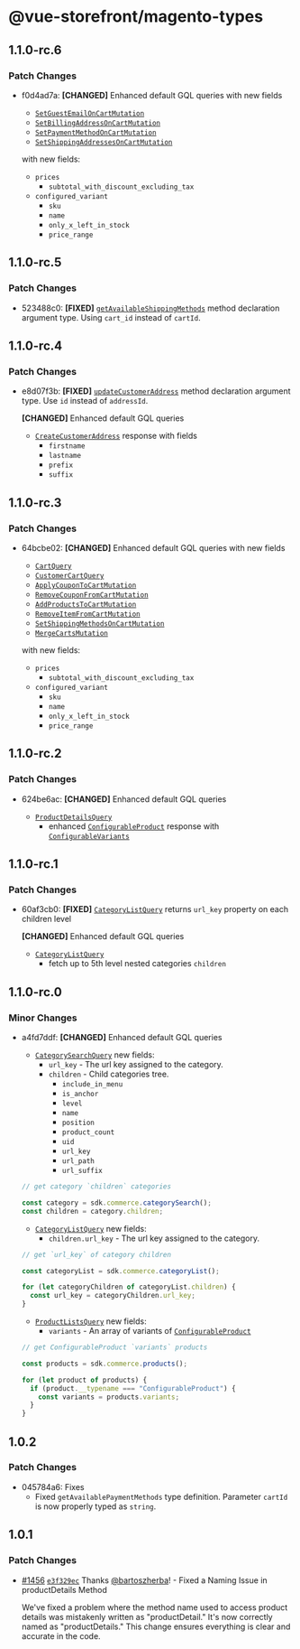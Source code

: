 # @vue-storefront/magento-types

## 1.1.0-rc.6

### Patch Changes

- f0d4ad7a: **[CHANGED]** Enhanced default GQL queries with new fields

  - [`SetGuestEmailOnCartMutation`](https://docs.vuestorefront.io/integrations/magento/api/magento-types/SetBillingAddressOnCartMutation)
  - [`SetBillingAddressOnCartMutation`](https://docs.vuestorefront.io/integrations/magento/api/magento-types/SetBillingAddressOnCartMutation)
  - [`SetPaymentMethodOnCartMutation`](https://docs.vuestorefront.io/integrations/magento/api/magento-types/SetPaymentMethodOnCartMutation)
  - [`SetShippingAddressesOnCartMutation`](https://docs.vuestorefront.io/integrations/magento/api/magento-types/SetShippingAddressesOnCartMutation)

  with new fields:

  - `prices`
    - `subtotal_with_discount_excluding_tax`
  - `configured_variant`
    - `sku`
    - `name`
    - `only_x_left_in_stock`
    - `price_range`

## 1.1.0-rc.5

### Patch Changes

- 523488c0: **[FIXED]** [`getAvailableShippingMethods`](https://docs.vuestorefront.io/integrations/magento/api/magento-api/getAvailableShippingMethods) method declaration argument type. Using `cart_id` instead of `cartId`.

## 1.1.0-rc.4

### Patch Changes

- e8d07f3b: **[FIXED]** [`updateCustomerAddress`](https://docs.vuestorefront.io/integrations/magento/api/magento-api/updateCustomerAddress) method declaration argument type. Use `id` instead of `addressId`.

  **[CHANGED]** Enhanced default GQL queries

  - [`CreateCustomerAddress`](https://docs.vuestorefront.io/integrations/magento/api/magento-types/CreateCustomerAddress) response with fields
    - `firstname`
    - `lastname`
    - `prefix`
    - `suffix`

## 1.1.0-rc.3

### Patch Changes

- 64bcbe02: **[CHANGED]** Enhanced default GQL queries with new fields

  - [`CartQuery`](https://docs.vuestorefront.io/integrations/magento/api/magento-types/CartQuery)
  - [`CustomerCartQuery`](https://docs.vuestorefront.io/integrations/magento/api/magento-types/CustomerCartQuery)
  - [`ApplyCouponToCartMutation`](https://docs.vuestorefront.io/integrations/magento/api/magento-types/ApplyCouponToCartMutation)
  - [`RemoveCouponFromCartMutation`](https://docs.vuestorefront.io/integrations/magento/api/magento-types/RemoveCouponFromCartMutation)
  - [`AddProductsToCartMutation`](https://docs.vuestorefront.io/integrations/magento/api/magento-types/AddProductsToCartMutation)
  - [`RemoveItemFromCartMutation`](https://docs.vuestorefront.io/integrations/magento/api/magento-types/RemoveItemFromCartMutation)
  - [`SetShippingMethodsOnCartMutation`](https://docs.vuestorefront.io/integrations/magento/api/magento-types/SetShippingMethodsOnCartMutation)
  - [`MergeCartsMutation`](https://docs.vuestorefront.io/integrations/magento/api/magento-types/MergeCartsMutation)

  with new fields:

  - `prices`
    - `subtotal_with_discount_excluding_tax`
  - `configured_variant`
    - `sku`
    - `name`
    - `only_x_left_in_stock`
    - `price_range`

## 1.1.0-rc.2

### Patch Changes

- 624be6ac: **[CHANGED]** Enhanced default GQL queries

  - [`ProductDetailsQuery`](https://docs.vuestorefront.io/integrations/magento/api/magento-types/ProductDetailsQuery)
    - enhanced [`ConfigurableProduct`](https://docs.vuestorefront.io/integrations/magento/api/magento-types/ConfigurableProduct) response with [`ConfigurableVariants`](https://docs.vuestorefront.io/integrations/magento/api/magento-types/ConfigurableVariants)

## 1.1.0-rc.1

### Patch Changes

- 60af3cb0: **[FIXED]** [`CategoryListQuery`](https://docs.vuestorefront.io/integrations/magento/api/magento-types/CategoryListQuery) returns `url_key` property on each children level

  **[CHANGED]** Enhanced default GQL queries

  - [`CategoryListQuery`](https://docs.vuestorefront.io/integrations/magento/api/magento-types/CategoryListQuery)
    - fetch up to 5th level nested categories `children`

## 1.1.0-rc.0

### Minor Changes

- a4fd7ddf: **[CHANGED]** Enhanced default GQL queries

  - [`CategorySearchQuery`](https://docs.vuestorefront.io/integrations/magento/api/magento-types/CategorySearchQuery) new fields:
    - `url_key` - The url key assigned to the category.
    - `children` - Child categories tree.
      - `include_in_menu`
      - `is_anchor`
      - `level`
      - `name`
      - `position`
      - `product_count`
      - `uid`
      - `url_key`
      - `url_path`
      - `url_suffix`

  ```js
  // get category `children` categories

  const category = sdk.commerce.categorySearch();
  const children = category.children;
  ```

  - [`CategoryListQuery`](https://docs.vuestorefront.io/integrations/magento/api/magento-types/CategoryListQuery) new fields:
    - `children.url_key` - The url key assigned to the category.

  ```js
  // get `url_key` of category children

  const categoryList = sdk.commerce.categoryList();

  for (let categoryChildren of categoryList.children) {
    const url_key = categoryChildren.url_key;
  }
  ```

  - [`ProductListsQuery`](https://docs.vuestorefront.io/integrations/magento/api/magento-types/ProductListsQuery) new fields:
    - `variants` - An array of variants of [`ConfigurableProduct`](https://docs.vuestorefront.io/integrations/magento/api/magento-types/ConfigurableProduct)

  ```js
  // get ConfigurableProduct `variants` products

  const products = sdk.commerce.products();

  for (let product of products) {
    if (product.__typename === "ConfigurableProduct") {
      const variants = products.variants;
    }
  }
  ```

## 1.0.2

### Patch Changes

- 045784a6: Fixes
  - Fixed `getAvailablePaymentMethods` type definition. Parameter `cartId` is now properly typed as `string`.

## 1.0.1

### Patch Changes

- [#1456](https://github.com/vuestorefront/magento2/pull/1456) [`e3f329ec`](https://github.com/vuestorefront/magento2/commit/e3f329ec815be7477d398277c98333c3e66e2d65) Thanks [@bartoszherba](https://github.com/bartoszherba)! - Fixed a Naming Issue in productDetails Method

  We've fixed a problem where the method name used to access product details was mistakenly written as "productDetail." It's now correctly named as "productDetails." This change ensures everything is clear and accurate in the code.
